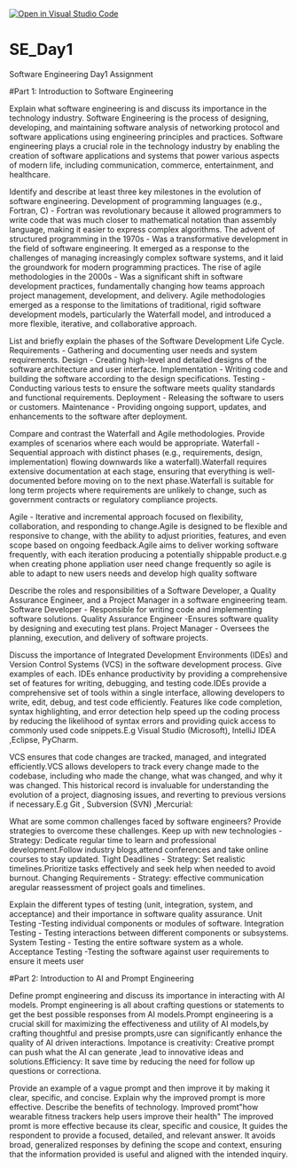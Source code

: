 [![Open in Visual Studio Code](https://classroom.github.com/assets/open-in-vscode-2e0aaae1b6195c2367325f4f02e2d04e9abb55f0b24a779b69b11b9e10269abc.svg)](https://classroom.github.com/online_ide?assignment_repo_id=15580000&assignment_repo_type=AssignmentRepo)
# SE_Day1
Software Engineering Day1 Assignment  

#Part 1: Introduction to Software Engineering

Explain what software engineering is and discuss its importance in the technology industry.
Software Engineering is the process of designing, developing, and maintaining software analysis of networking protocol and software applications using engineering principles and practices. Software engineering plays a crucial role in the technology industry by enabling the creation of software applications and systems that power various aspects of modern life, including communication, commerce, entertainment, and healthcare.

Identify and describe at least three key milestones in the evolution of software engineering.
Development of programming languages (e.g., Fortran, C) - Fortran was revolutionary because it allowed programmers to write code that was much closer to mathematical notation than assembly language, making it easier to express complex algorithms. 
The advent of structured programming in the 1970s - Was a transformative development in the field of software engineering. It emerged as a response to the challenges of managing increasingly complex software systems, and it laid the groundwork for modern programming practices.
The rise of agile methodologies in the 2000s - Was a significant shift in software development practices, fundamentally changing how teams approach project management, development, and delivery. Agile methodologies emerged as a response to the limitations of traditional, rigid software development models, particularly the Waterfall model, and introduced a more flexible, iterative, and collaborative approach.

List and briefly explain the phases of the Software Development Life Cycle.
Requirements - Gathering and documenting user needs and system requirements.
Design - Creating high-level and detailed designs of the software architecture and user interface.
Implementation - Writing code and building the software according to the design specifications.
Testing - Conducting various tests to ensure the software meets quality standards and functional requirements.
Deployment - Releasing the software to users or customers.
Maintenance -  Providing ongoing support, updates, and enhancements to the software after deployment.

Compare and contrast the Waterfall and Agile methodologies. Provide examples of scenarios where each would be appropriate.
Waterfall - Sequential approach with distinct phases (e.g., requirements, design, implementation) flowing downwards like a waterfall).Waterfall requires extensive documentation at each stage, ensuring that everything is well-documented before moving on to the next phase.Waterfall is suitable for long term projects where requirements are unlikely to change, such as government contracts or regulatory compliance projects.

Agile - Iterative and incremental approach focused on flexibility, collaboration, and responding to change.Agile is designed to be flexible and responsive to change, with the ability to adjust priorities, features, and even scope based on ongoing feedback.Agile aims to deliver working software frequently, with each iteration producing a potentially shippable product.e.g when creating phone appliation user need change frequently so agile is able to adapt to new users needs and develop high quality software

Describe the roles and responsibilities of a Software Developer, a Quality Assurance Engineer, and a Project Manager in a software engineering team.
Software Developer -  Responsible for writing code and implementing software solutions. 
Quality Assurance Engineer -Ensures software quality by designing and executing test plans. 
Project Manager -  Oversees the planning, execution, and delivery of software projects.

Discuss the importance of Integrated Development Environments (IDEs) and Version Control Systems (VCS) in the software development process. Give examples of each.
IDEs enhance productivity by providing a comprehensive set of features for writing, debugging, and testing code.IDEs provide a comprehensive set of tools within a single interface, allowing developers to write, edit, debug, and test code efficiently. Features like code completion, syntax highlighting, and error detection help speed up the coding process by reducing the likelihood of syntax errors and providing quick access to commonly used code snippets.E.g Visual Studio (Microsoft), IntelliJ IDEA ,Eclipse, PyCharm.

VCS ensures that code changes are tracked, managed, and integrated efficiently.VCS allows developers to track every change made to the codebase, including who made the change, what was changed, and why it was changed. This historical record is invaluable for understanding the evolution of a project, diagnosing issues, and reverting to previous versions if necessary.E.g Git , Subversion (SVN) ,Mercurial: 

What are some common challenges faced by software engineers? Provide strategies to overcome these challenges.
Keep up with new technologies - Strategy: Dedicate regular time to learn and professional development.Follow industry blogs,attend conferences and take online courses to stay updated.
Tight Deadlines - Strategy: Set realistic timelines.Prioritize tasks effectively and seek help when needed to avoid burnout.
Changing Requirements - Strategy: effective communication aregular reassessment of project goals and timelines.

Explain the different types of testing (unit, integration, system, and acceptance) and their importance in software quality assurance.
 Unit Testing -Testing individual components or modules of software.
 Integration Testing - Testing interactions between different components or subsystems.
 System Testing - Testing the entire software system as a whole.
Acceptance Testing -Testing the software against user requirements to ensure it meets user 

#Part 2: Introduction to AI and Prompt Engineering

Define prompt engineering and discuss its importance in interacting with AI models.
Prompt engineering is all about crafting questions or statements to get the best possible responses from AI models.Prompt engineering is a crucial skill for maximizing the effectiveness and utility of AI models,by crafting thoughtful and presise prompts,usre can significantly enhance the quality of AI driven interactions. Impotance is creativity: Creative prompt can push what the AI can generate ,lead to innovative ideas and solutions.Efficiency: It save time by reducing the need for follow up questions or correctiona. 

Provide an example of a vague prompt and then improve it by making it clear, specific, and concise. Explain why the improved prompt is more effective.
Describe the benefits of technology. Improved promt"how wearable fitness trackers help users improve their health"
The improved promt is more effective because its clear, specific and cousice, It guides the respondent to provide a focused, detailed, and relevant answer. It avoids broad, generalized responses by defining the scope and context, ensuring that the information provided is useful and aligned with the intended inquiry.
